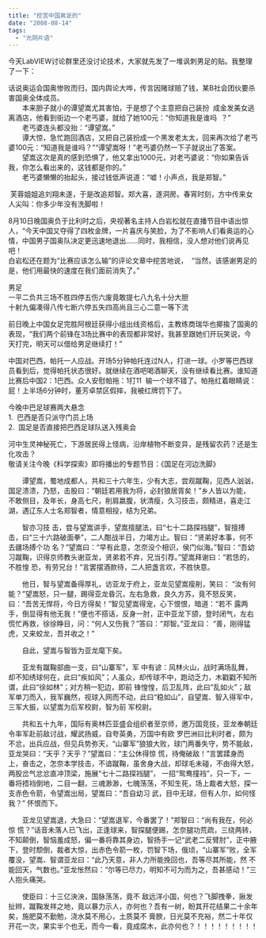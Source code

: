 ```yaml
---
title: "挖苦中国男足的"
date: "2008-08-14"
tags: 
  - "光阴片语"
---
```


今天LabVIEW讨论群里还没讨论技术，大家就先发了一堆讽刺男足的贴。我整理了一下：  
  
  
话说奥运会国奥惨败而归，国内舆论大哗，传言因赌球赔了钱，某B社会团伙要杀害国奥全体成员。    
　　本来胆子就小的谭望嵩尤其害怕，于是想了个主意把自己装扮  成金发美女逃离酒店，他看到街边一个老丐婆，就给了她100元：“你知道我是谁吗  ？”    
　　老丐婆连头都没抬：“谭望嵩。”    
　　谭大惊，急忙跑回酒店，又把自己装扮成一个黑发老太太，回来再次给了老丐婆100元：“知道我是谁吗？”“谭望嵩呀！”老丐婆仍然一下子就说出了答案。    
　　望嵩这次是真的感到恐惧了，他又拿出1000元，对老丐婆说：“你如果告诉我，你怎么看出来的，这钱都是你的。”    
　　老丐婆懒懒的抬起头，接过钱低声说道：“嘘！小声点，我是郑智。”  
  
  
 芙蓉姐姐追刘翔未遂，于是改追郑智。郑大喜，遂洞房。春宵时刻，方中传来女人尖叫：你多少年没有洗脚啦！  
  
  
8月10日晚国奥负于比利时之后，央视著名主持人白岩松就在直播节目中语出惊人，“今天中国又夺得了四枚金牌，一片喜庆与笑脸，为了不影响人们看奥运的心情，中国男子国奥队决定更迅速地退出……同时，我相信，没人想对他们说再见吧！  
白岩松还在题为“比赛应该怎么输”的评论文章中挖苦地说，  “当然，该感谢男足的是，他们用最快的速度在我们面前消失了。”  
  
  
男足  
一平二负共三场不胜四停五伤六废竟敢提七八九名十分大胆  
十射九偏凑得八传七断六停五失四高尚且三心二意一等下流  
  
  
前日晚上中国女足完胜阿根廷获得小组出线资格后，主教练商瑞华也揶揄了国奥的表现，“我们两个前锋在3场比赛中的表现都非常好。我甚至跟她们开玩笑说，今天打完，明天可以借给男足继续打！”  
  
  
中国对巴西，帕托一人应战。开场5分钟帕托连过N人，打进一球。小罗等巴西球员看到后，觉得帕托状态很好。就继续在酒吧喝酒聊天，没有继续看比赛。谁知道比赛后中国2：1巴西。众人安慰帕拖：1打11  输一个球不错了。帕拖红着眼睛说：屁！上半场6分钟时，董芳卓禁区假摔，我被红牌罚下了。     
  
  
今晚中巴足球赛两大悬念  
1.  巴西是否只派守门员上场    
2.  国足是否直接把巴西足球队送入残奥会  
  
  
河中生灵神秘死亡，下游居民得上怪病，沿岸植物不断变异，是残留农药？还是生化攻击？  
敬请关注今晚《科学探索》即将播出的专题节目：《国足在河边洗脚》  
  
  
  
　　谭望嵩，蜀地成都人，共和三十六年生，少有大志，尝观蹴鞠，见西人汹汹，国足溃溃，乃怒，击股曰：“朝廷若用我为将，必封狼居胥矣！”乡人皆以为能， 不敢侧目，及年长，身高七尺，削肩嬴腹，状清瘦，久习技击，颇精进，喜走江湖，遇辽东人士名郑智者，情意相投，结为兄弟。  
  
　　智亦习技 击，尝与望嵩讲手，望嵩擅腿法，曰“七十二路探裆腿”，智擅搏击，曰“三十六路破面拳”，二人酣战半日，力竭方止。智曰：“贤弟好本事，何不去疆场搏个功 名？”望嵩曰：“早有此意，怎奈没个相识，侯门似海。”智曰：“吾幼习蹴鞠，识得京师教头谢亚龙，贤弟若不弃，兄当引荐。”望嵩拜谢曰：“若恁的，不胜惶 恐，有劳兄台！”言罢摆酒款待，二人把盏言欢，不胜快意。  
  
　　他日，智与望嵩备得厚礼，访亚龙于府上，亚龙见望嵩瘦削，笑曰： “汝有何能？”望嵩怒，只一腿，踢得亚龙昏沉，左右急救，良久方苏，竟不怒反笑，曰：“吾苦无悍将，今日方得矣！”智见望嵩得宠，心下恨恨，暗道：“若不 露两手，倒显得有他无我！”便也不搭话，反身一肘，正中亚龙下颌，登时闭气，左右慌忙再救，徐徐睁目，问：“何人又伤我？”答曰：“郑智。”亚龙曰： “善，刚得猛虎，又来蛟龙，吾并收之！”  
  
　　自此，望嵩与智皆为亚龙麾下矣。  
  
　　亚龙有蹴鞠部曲一支，曰“山寨军”，军 中有谚：风林火山，战时满场乱舞，却不知绣球何在，此曰“疾如风”；人虽众，却传球不中，跑动乏力，木戳戳不知所谓，此曰“徐如林”；对方稍一犯边，即前 锋惶惶，后卫乱阵，此曰“乱如火”；敌军单刀而入，我军巍然，视球入网而不动，此曰“稳如山”，自望嵩、智入得军中，三军大振，以望嵩为后军校尉，智为前 军校尉。  
  
　　共和五十九年，国际有奥林匹亚盛会组织者至京师，邀万国竞技，亚龙奉朝廷令率军赴前敌讨战，耀武扬威，自夸英勇，万国中有欧 罗巴洲曰比利时者，颇为不忿，出兵应战，但见兵势弥天，“山寨军”狼狼大败，球门两番失守，势不能敌，亚龙哭曰：“天乎？天乎？”望嵩曰：“主公休得惊 慌，待俺破敌！”言罢蹂身而上，奋击之，怎奈本学技击，不谙蹴鞠，虽舍身大战，却球毛未碰，不由得大怒，两股岔气忿忿直冲顶梁，施展“七十二路探裆腿”， 一招“鸳鸯撞裆”，只一下，一番将捂裆倒地，二目一翻，三魂渺渺，七魄荡荡，不知生死，场上裁者大怒，探一支赤色令箭，令望嵩出局，望嵩曰：“吾自幼习 武，目中无球，但有人尔，如何怪我？” 怀恨而下。  
  
　　亚龙见望嵩退，大急曰：“望嵩退军，今番罢了！”郑智曰：“尚有我在，何必惊 慌？”话音未落人已飞出，正逢球来，智探腿便踢，怎奈腿功荒疏，三绕两转，不知颠倒，智恼羞成怒，偏一番将靠其身边，智扬手一记“武老二反臂肘”，正中腋 下，登时颓倒，裁者大惊，出赤色令箭一枚，罚智下场，俄顷，“山寨军”败，全军覆没，望嵩、智谓亚龙曰：“此乃天意，非人力所能挽回也，吾等尽其所能，然 不能回天，气数也。”亚龙怅然曰：“尔等已尽力，明知不可为而为之，吾甚感动！”三人抱头痛哭。  
  
　　使臣曰：十三亿泱泱，国脉荡荡，竟不 敌远洋小国，何也？飞脚拽拳，揪发扯辫，蹴鞠发祥之地，竟以暴力示人，亦何也？吾有一树，盼其开花结果二十余年矣，施肥莫不勤勉，浇水莫不用心，土质莫不 膏腴，日光莫不充裕，然二十年仅开花一次，果实半个也无，而今一看，竟成腐木，此亦何也？！！！！！！！！！
